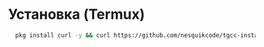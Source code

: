 # Установка (Termux)
```bash
  pkg install curl -y && curl https://github.com/nesquikcode/tgcc-install/termux-install.sh && clear && sh termux-install.sh
```
